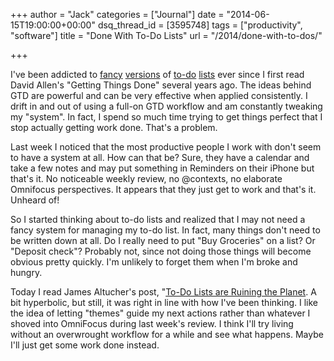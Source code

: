 +++
author = "Jack"
categories = ["Journal"]
date = "2014-06-15T19:00:00+00:00"
dsq_thread_id = [3595748]
tags = ["productivity", "software"]
title = "Done With To-Do Lists"
url = "/2014/done-with-to-dos/"

+++

I've been addicted to [fancy][1] [versions][2] of [to-do][3] [lists][4] ever since I first read David Allen's "Getting Things Done" several years ago. The ideas behind GTD are powerful and can be very effective when applied consistently. I drift in and out of using a full-on GTD workflow and am constantly tweaking my "system". In fact, I spend so much time trying to get things perfect that I stop actually getting work done. That's a problem.

Last week I noticed that the most productive people I work with don't seem to have a system at all. How can that be? Sure, they have a calendar and take a few notes and may put something in Reminders on their iPhone but that's it. No noticeable weekly review, no @contexts, no elaborate Omnifocus perspectives. It appears that they just get to work and that's it. Unheard of!

So I started thinking about to-do lists and realized that I may not need a fancy system for managing my to-do list. In fact, many things don't need to be written down at all. Do I really need to put "Buy Groceries" on a list? Or "Deposit check"? Probably not, since not doing those things will become obvious pretty quickly. I'm unlikely to forget them when I'm broke and hungry.

Today I read James Altucher's post, "[To-Do Lists are Ruining the Planet][5]. A bit hyperbolic, but still, it was right in line with how I've been thinking. I like the idea of letting "themes" guide my next actions rather than whatever I shoved into OmniFocus during last week's review. I think I'll try living without an overwrought workflow for a while and see what happens. Maybe I'll just get some work done instead.

 [1]: http://culturedcode.com/things/
 [2]: http://taskwarrior.org
 [3]: http://www.omnigroup.com/omnifocus/
 [4]: http://www.hogbaysoftware.com/products/taskpaper
 [5]: https://www.facebook.com/james.altucher/posts/10152113974395636